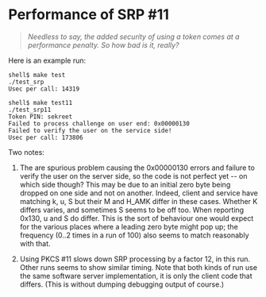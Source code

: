 # Performance of SRP #11

> *Needless to say, the added security of using a token comes at a
> performance penalty.  So how bad is it, really?*

Here is an example run:

	shell$ make test
	./test_srp
	Usec per call: 14319

	shell$ make test11
	./test_srp11
	Token PIN: sekreet
	Failed to process challenge on user end: 0x00000130
	Failed to verify the user on the service side!
	Usec per call: 173806

Two notes:

 1. The are spurious problem causing the 0x00000130 errors and failure to verify
    the user on the server side, so the code is not perfect yet -- on which side
    though?  This may be due to an initial zero byte being dropped on one side
    and not on another.  Indeed, client and service have matching k, u, S
    but their M and H_AMK differ in these cases.  Whether K differs varies, and
    sometimes S seems to be off too.  When reporting 0x130, u and S do differ.
    This is the sort of behaviour one would expect for the various places where
    a leading zero byte might pop up; the frequency (0..2 times in a run of 100)
    also seems to match reasonably with that.

 2. Using PKCS #11 slows down SRP processing by a factor 12, in this run.
    Other runs seems to show similar timing.  Note that both kinds of run
    use the same software server implementation, it is only the client code
    that differs.  (This is without dumping debugging output of course.)

